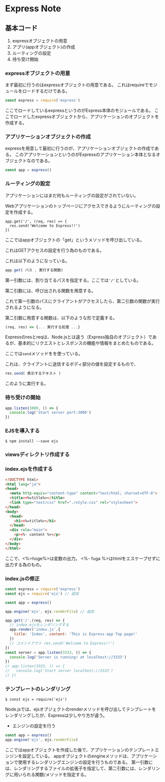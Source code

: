 # Express Note

## 基本コード

1. expressオブジェクトの用意
2. アプリ(appオブジェクト)の作成
3. ルーティングの設定
4. 待ち受け開始

### expressオブジェクトの用意

まず最初に行うのはexpressオブジェクトの用意である。
これはrequireでモジュールをロードするだけである。

```js
const express = require('express')
```
ここでロードしているexpressというのがExpress本体のモジュールである。
ここでロードしたexpressオブジェクトから、アプリケーションのオブジェクトを作成する。

### アプリケーションオブジェクトの作成
expressを用意して最初に行うのが、アプリケーションオブジェクトの作成である。
このアプリケーションというのがExpressのアプリケーション本体となるオブジェクトなのである。

```js
const app = express()
```

### ルーティングの設定

アプリケーションにはまだ何もルーティングの設定がされていない。

Webアプリケーションのトップページにアクセスできるようにルーティングの設定を作成する。

```
app.get('/', (req, res) => {
  res.send('Welcome to Express!!')
})
```

ここではappオブジェクトの「get」というメソッドを呼び出している。

これはGETアクセスの設定を行う為のものである。

これは以下のようになっている。

```js
app.get( パス , 実行する関数)
```

第一引数には、割り当てるパスを指定する。ここでは```'/'```としている。

第二引数には、呼び出される関数を用意する。

これで第一引数のパスにクライアントがアクセスしたら、第二引数の関数が実行されるようになる。

第二引数に用意する関数は、以下のような形で定義する。

```js
(req, res) => {... 実行する処理 ...}
```

Expressのresとreqは、Node.jsとは違う（Express独自のオブジェクト）であるが、基本的にリクエストとレスポンスの機能や情報をまとめたものである。

ここでは```send```メソッドをを使っている。

これは、クライアントに送信するボディ部分の値を設定するもので、

```js
res.send( 表示するテキスト )
```

このように実行する。

### 待ち受けの開始

```js
app.listen(3000, () => {
  console.log('Start server port:3000')
})
```

### EJSを導入する

```
$ npm install --save ejs
```


### viewsディレクトリ作成する

### index.ejsを作成する

```html
<!DOCTYPE html>
<html lang="ja">
<head>
  <meta http-equiv="content-type" content="text/html; charset=UTF-8">
  <title><%=title%></title>
  <link type="text/css" href="./style.css" rel="stylesheet">
</head>
<body>
  <head>
    <h1><%=title%></h1>
  </head>
  <div role="main">
    <p><%- content %></p>
  </div>
</body>
</html>
```
ここで、<%=hoge%>は変数の出力。
<%- fuga %>はhtmlをエスケープせずに出力する為のもの。

### index.jsの修正

```js
const express = require('express')
const ejs = require('ejs') // 追加

const app = express()

app.engine('ejs', ejs.renderFile) // 追加

app.get('/',(req, res) => {
  // index.ejsをレンダリングする
  app.render('index.js',{
    title: 'Index', content: 'This is Express-app Top page!'
  })
  // コメントアウト res.send('Welcome to Express!!')
})
const server = app.listen(3333, () => {
  console.log('Server is running! at localhost://3333')
})
// app.listen(3333, () => {
//   console.log('Start server localhost://3333')
// })
```

### テンプレートのレンダリング

```
$ const ejs = require('ejs')
```
Node.jsでは、ejsオブジェクトのrenderメソッドを呼び出してテンプレートをレンダリングしたが、Expressは少しやり方が違う。

- エンジンの設定を行う

```js
const app = express()
app.engine('ejs', ejs.renderFile)
```

ここではappオブジェクトを作成した後で、アプリケーションのテンプレートエンジンを設定している。
appオブジェクトのengineメソッドは、アプリケーションで使用するレンダリングエンジンの設定を行うものである。
第一引数には、レンダリングするファイルの拡張子を指定して、第二引数には、レンダリングに用いられる関数/メソッドを指定する。

